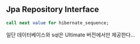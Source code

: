 ## Jpa Repository Interface

```sql
call next value for hibernate_sequence;
```

일단 데이터베이스와 sql은 Ultimate 버전에서만 제공한다...
